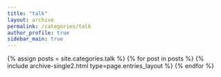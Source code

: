 ```yaml
---
title: "talk"
layout: archive
permalink: /categories/talk
author_profile: true
sidebar_main: true
---
```



{% assign posts = site.categories.talk %}
{% for post in posts %} {% include archive-single2.html type=page.entries_layout %} {% endfor %}

